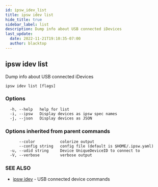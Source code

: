 ```yaml
---
id: ipsw_idev_list
title: ipsw idev list
hide_title: true
sidebar_label: list
description: Dump info about USB connected iDevices
last_update:
  date: 2022-11-21T19:10:35-07:00
  author: blacktop
---
```

## ipsw idev list

Dump info about USB connected iDevices

```
ipsw idev list [flags]
```

### Options

```
  -h, --help   help for list
  -i, --ipsw   Display devices as ipsw spec names
  -j, --json   Display devices as JSON
```

### Options inherited from parent commands

```
      --color           colorize output
      --config string   config file (default is $HOME/.ipsw.yaml)
  -u, --udid string     Device UniqueDeviceID to connect to
  -V, --verbose         verbose output
```

### SEE ALSO

* [ipsw idev](/docs/cli/list/ipsw_idev)	 - USB connected device commands

